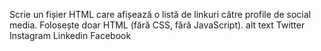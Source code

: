 Scrie un fișier HTML care afișează o listă de linkuri către profile de social media. Folosește doar HTML (fără CSS, fără JavaScript). alt text
Twitter
Instagram
Linkedin
Facebook
